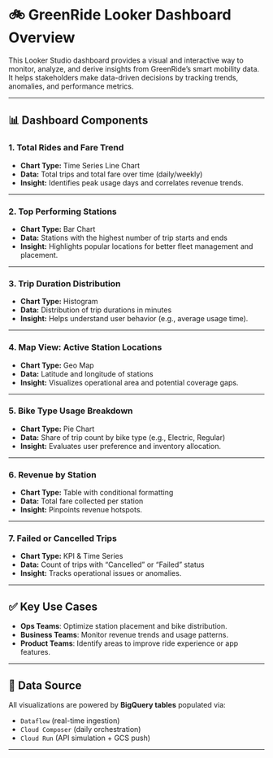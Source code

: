 # 🚲 GreenRide Looker Dashboard Overview

This Looker Studio dashboard provides a visual and interactive way to monitor, analyze, and derive insights from GreenRide’s smart mobility data. It helps stakeholders make data-driven decisions by tracking trends, anomalies, and performance metrics.

---

## 📊 Dashboard Components

### 1. **Total Rides and Fare Trend**
- **Chart Type:** Time Series Line Chart
- **Data:** Total trips and total fare over time (daily/weekly)
- **Insight:** Identifies peak usage days and correlates revenue trends.

---

### 2. **Top Performing Stations**
- **Chart Type:** Bar Chart
- **Data:** Stations with the highest number of trip starts and ends
- **Insight:** Highlights popular locations for better fleet management and placement.

---

### 3. **Trip Duration Distribution**
- **Chart Type:** Histogram
- **Data:** Distribution of trip durations in minutes
- **Insight:** Helps understand user behavior (e.g., average usage time).

---

### 4. **Map View: Active Station Locations**
- **Chart Type:** Geo Map
- **Data:** Latitude and longitude of stations
- **Insight:** Visualizes operational area and potential coverage gaps.

---

### 5. **Bike Type Usage Breakdown**
- **Chart Type:** Pie Chart
- **Data:** Share of trip count by bike type (e.g., Electric, Regular)
- **Insight:** Evaluates user preference and inventory allocation.

---

### 6. **Revenue by Station**
- **Chart Type:** Table with conditional formatting
- **Data:** Total fare collected per station
- **Insight:** Pinpoints revenue hotspots.

---

### 7. **Failed or Cancelled Trips**
- **Chart Type:** KPI & Time Series
- **Data:** Count of trips with “Cancelled” or “Failed” status
- **Insight:** Tracks operational issues or anomalies.

---

## ✅ Key Use Cases

- **Ops Teams**: Optimize station placement and bike distribution.
- **Business Teams**: Monitor revenue trends and usage patterns.
- **Product Teams**: Identify areas to improve ride experience or app features.

---

## 📍 Data Source

All visualizations are powered by **BigQuery tables** populated via:
- `Dataflow` (real-time ingestion)
- `Cloud Composer` (daily orchestration)
- `Cloud Run` (API simulation + GCS push)

---

